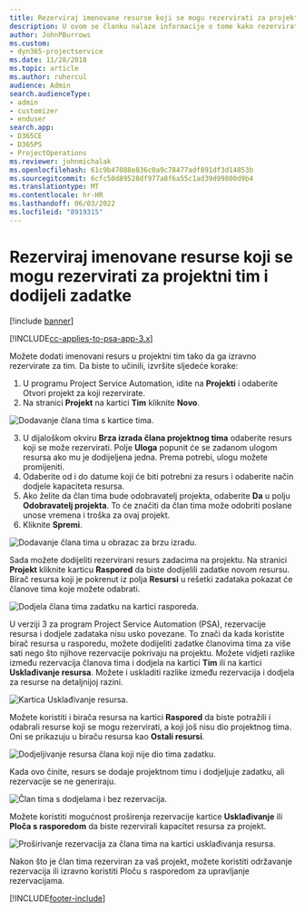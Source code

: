 ```yaml
---
title: Rezerviraj imenovane resurse koji se mogu rezervirati za projektni tim i dodijeli zadatke
description: U ovom se članku nalaze informacije o tome kako rezervirati imenovane resurse projektnim timovima i dodijeliti ih zadacima.
author: JohnPBurrows
ms.custom:
- dyn365-projectservice
ms.date: 11/28/2018
ms.topic: article
ms.author: ruhercul
audience: Admin
search.audienceType:
- admin
- customizer
- enduser
search.app:
- D365CE
- D365PS
- ProjectOperations
ms.reviewer: johnmichalak
ms.openlocfilehash: 61c9b47088e836c0a9c78477adf891df3d14853b
ms.sourcegitcommit: 6cfc50d89528df977a8f6a55c1ad39d99800d9b4
ms.translationtype: MT
ms.contentlocale: hr-HR
ms.lasthandoff: 06/03/2022
ms.locfileid: "8919315"
---
```

# <a name="book-named-bookable-resources-to-a-project-team-and-assign-tasks"></a>Rezerviraj imenovane resurse koji se mogu rezervirati za projektni tim i dodijeli zadatke 

[!include [banner](../includes/psa-now-project-operations.md)]

[!INCLUDE[cc-applies-to-psa-app-3.x](../includes/cc-applies-to-psa-app-3x.md)]

Možete dodati imenovani resurs u projektni tim tako da ga izravno rezervirate za tim. Da biste to učinili, izvršite sljedeće korake:

1. U programu Project Service Automation, idite na **Projekti** i odaberite Otvori projekt za koji rezervirate.
2. Na stranici **Projekt** na kartici **Tim** kliknite **Novo**. 

![Dodavanje člana tima s kartice tima.](media/RM-how-to-1.png)

3. U dijaloškom okviru **Brza izrada člana projektnog tima** odaberite resurs koji se može rezervirati. Polje **Uloga** popunit će se zadanom ulogom resursa ako mu je dodijeljena jedna. Prema potrebi, ulogu možete promijeniti. 
4. Odaberite od i do datume koji će biti potrebni za resurs i odaberite način dodjele kapaciteta resursa. 
5. Ako želite da član tima bude odobravatelj projekta, odaberite **Da** u polju **Odobravatelj projekta**. To će značiti da član tima može odobriti poslane unose vremena i troška za ovaj projekt. 
6. Kliknite **Spremi**.

![Dodavanje člana tima u obrazac za brzu izradu.](media/RM-how-to-2.png)


Sada možete dodijeliti rezervirani resurs zadacima na projektu. Na stranici **Projekt** kliknite karticu **Raspored** da biste dodijelili zadatke novom resursu. Birač resursa koji je pokrenut iz polja **Resursi** u rešetki zadataka pokazat će članove tima koje možete odabrati.

![Dodjela člana tima zadatku na kartici rasporeda.](media/RM-how-to-3.png)

U verziji 3 za program Project Service Automation (PSA), rezervacije resursa i dodjele zadataka nisu usko povezane. To znači da kada koristite birač resursa u rasporedu, možete dodijeliti zadatke članovima tima za više sati nego što njihove rezervacije pokrivaju na projektu.
Možete vidjeti razlike između rezervacija članova tima i dodjela na kartici **Tim** ili na kartici **Usklađivanje resursa**. Možete i uskladiti razlike između rezervacija i dodjela za resurse na detaljnijoj razini.

![Kartica Usklađivanje resursa.](media/RM-how-to-4.png)

Možete koristiti i birača resursa na kartici **Raspored** da biste potražili i odabrali resurse koji se mogu rezervirati, a koji još nisu dio projektnog tima. Oni se prikazuju u biraču resursa kao **Ostali resursi**.

![Dodjeljivanje resursa člana koji nije dio tima zadatku.](media/RM-how-to-5.png)

Kada ovo činite, resurs se dodaje projektnom timu i dodjeljuje zadatku, ali rezervacije se ne generiraju.

![Član tima s dodjelama i bez rezervacija.](media/RM-how-to-6.png)

Možete koristiti mogućnost proširenja rezervacije kartice **Usklađivanje** ili **Ploča s rasporedom** da biste rezervirali kapacitet resursa za projekt.

![Proširivanje rezervacija za člana tima na kartici usklađivanja resursa.](media/RM-how-to-7.png)

Nakon što je član tima rezerviran za vaš projekt, možete koristiti održavanje rezervacija ili izravno koristiti Ploču s rasporedom za upravljanje rezervacijama.


[!INCLUDE[footer-include](../includes/footer-banner.md)]
